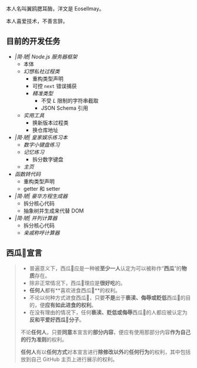 本人名叫翼鸥腮耳酶，洋文是 Eosellmay。

本人喜爱技术，不善言辞。

## 目前的开发任务

- *|简·陋| Node.js 服务器框架*
  - 本体
  - *幻想私社过程类*
    - 重构类型声明
    - 可控 `next` 错误捕获
    - *精准类型*
      - 不受 $L$ 限制的字符串截取
      - JSON Schema 引用
  - *实用工具*
    - 换新版本过程类
    - 换仓库地址
- *|简·陋| 皇家娱乐练习本*
  - *数字小键盘练习*
  - *记忆练习*
    - 拆分数字键盘
  - *主页*
- *函数转代码*
  - 重构类型声明
  - getter 和 setter
- *|简·陋| 豪华方程生成器*
  - 拆分核心代码
  - 抽象树并生成来代替 DOM
- *|简·陋| 并列计算器*
  - 拆分核心代码
  - *亲戚称呼计算器*

## 西瓜🍉宣言

> - 普遍意义下，西瓜🍉应是一种被**至少一人**认定为可以被称作“**西瓜**”的**物质**存在。
> - 除非正常情况下，西瓜🍉理应是**很好吃**的。
> - **任何人**都有**喜欢进食西瓜🍉**的权利。
> - 不论以何种方式进食西瓜🍉，只要**不是**出于**亵渎、侮辱或贬低**西瓜🍉的目的，便**应有如此进食的权利**。
> - 在没有理由的情况下，任何**亵渎、贬低或侮辱**西瓜🍉的人都应被认定为**反和平爱好西瓜🍉分子**。
>
> 不论**任何人**，只要**同意**本宣言的**部分内容**，便应有使用那部分内容**作为自己的行为准则**的权利。
> 
> **任何人**有以**任何方式**对本宣言进行**除修改以外**的**任何行为**的权利，其中包括放到自己 GitHub 主页上进行展示的权利。
